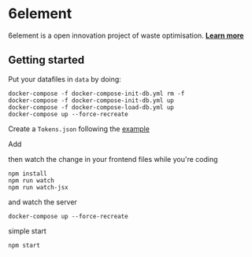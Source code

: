 # 6element

6element is a open innovation project of waste optimisation. **[Learn more](http://ants.builders/pages/6element.html)**


## Getting started

Put your datafiles in `data` by doing:

```
docker-compose -f docker-compose-init-db.yml rm -f
docker-compose -f docker-compose-init-db.yml up
docker-compose -f docker-compose-load-db.yml up
docker-compose up --force-recreate
```

Create a `Tokens.json` following the [example](Tokens.example.json)

Add 


then watch the change in your frontend files while you're coding

```
npm install
npm run watch
npm run watch-jsx
```

and watch the server 

```
docker-compose up --force-recreate
```


simple start

```
npm start
```